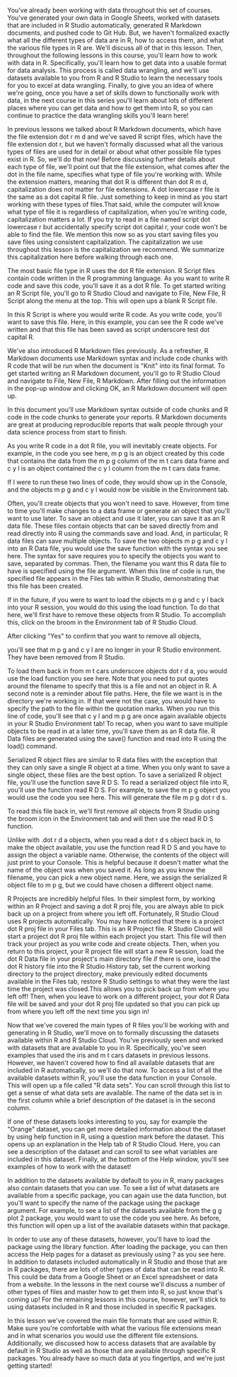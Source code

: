 You've already been working with data throughout this set of courses. You've generated your own data in Google Sheets, worked with datasets that are included in R Studio automatically, generated R Markdown documents, and pushed code to Git Hub. But, we haven't formalized exactly what all the different types of data are in R, how to access them, and what the various file types in R are. We'll discuss all of that in this lesson. Then, throughout the following lessons in this course, you'll learn how to work with data in R. Specifically, you'll learn how to get data into a usable format for data analysis. This process is called data wrangling, and we'll use datasets available to you from R and R Studio to learn the necessary tools for you to excel at data wrangling. Finally, to give you an idea of where we're going, once you have a set of skills down to functionally work with data, in the next course in this series you'll learn about lots of different places where you can get data and how to get them into R, so you can continue to practice the data wrangling skills you'll learn here!

In previous lessons we talked about R Markdown documents, which have the file extension dot r m d and we've saved R script files, which have the file extension dot r, but we haven't formally discussed what all the various types of files are used for in detail or about what other possible file types exist in R. So, we'll do that now! Before discussing further details about each type of file, we'll point out that the file extension, what comes after the dot in the file name, specifies what type of file you're working with. While the extension matters, meaning that dot R is different than dot R m d, capitalization does not matter for file extensions. A dot lowercase r file is the same as a dot capital R file. Just something to keep in mind as you start working with these types of files.That said, while the computer will know what type of file it is regardless of capitalization, when you're writing code, capitalization matters a lot. If you try to read in a file named script dot lowercase r but accidentally specify script dot capital r, your code won't be able to find the file. We mention this now so as you start saving files you save files using consistent capitalization. The capitalization we use throughout this lesson is the capitalization we recommend. We summarize this capitalization here before walking through each one.

The most basic file type in R uses the dot R file extension. R Script files contain code written in the R programming language. As you want to write R code and save this code, you'll save it as a dot R file.  To get started writing an R Script file, you'll go to R Studio Cloud and navigate to File, New File, R Script along the menu at the top. This will open ups a blank R Script file.

In this R Script is where you would write R code. As you write code, you'll want to save this file. Here, in this example, you can see the R code we've written and that this file has been saved as script underscore test dot capital R.

We've also introduced R Markdown files previously. As a refresher, R Markdown documents use Markdown syntax and include code chunks with R code that will be run when the document is "Knit" into its final format. To get started writing an R Markdown document, you'll go to R Studio Cloud and navigate to File, New File, R Markdown. After filling out the information in the pop-up window and clicking OK, an R Markdown document will open up. 

In this document you'll use Markdown syntax outside of code chunks and R code in the code chunks to generate your reports. R Markdown documents are great at producing reproducible reports that walk people through your data science process from start to finish.

As you write R code in a dot R file, you will inevitably create objects. For example, in the code you see here, m p g is an object created by this code that contains the data from the m p g column of the m t cars data frame and c y l is an object contained the c y l column from the m t cars data frame. 

If I were to run these two lines of code, they would show up in the Console, and the objects m p g and c y l would now be visible in the Environment tab. 

Often, you'll create objects that you won't need to save. However, from time to time you'll make changes to a data frame or generate an object that you'll want to use later. To save an object and use it later, you can save it as an R data file. These files contain objects that can be saved directly from and read directly into R using the commands save and load. And, in particular, R data files can save multiple objects. To save the two objects m p g and c y l into an R Data file, you would use the save function with the syntax you see here. The syntax for save requires you to specify the objects you want to save, separated by commas. Then, the filename you want this R data file to have is specified using the file argument. When this line of code is run, the specified file appears in the Files tab within R Studio, demonstrating that this file has been created.

If in the future, if you were to want to load the objects m p g and c y l back into your R session, you would do this using the load function. To do that here, we'll first have to remove these objects from R Studio. To accomplish this, click on the broom in the Environment tab of R Studio Cloud.  

After clicking "Yes" to confirm that you want to remove all objects, 

you'll see that m p g and c y l are no longer in your R Studio environment. They have been removed from R Studio.

To load them back in from m t cars underscore objects dot r d a, you would  use the load function you see here. Note that you need to put quotes around the filename to specify that this is a file and not an object  in R. A second note is a reminder about file paths. Here, the file we want is in the directory we're working in. If that were not the case, you would have to specify the path to the file within the quotation marks. When you run this line of code, you'll see that c y l and m p g are once again available objects in your R Studio Environment tab! To recap, when you want to save multiple objects to be read in at a later time, you'll save them as an R data file. R Data files are generated using the save() function and read into R using the load() command.

Serialized R object files are similar to R data files with the exception that they can only save a single R object at a time. When you only want to save a single object, these files are the best option. To save a serialized R object file, you'll use the function save R D S. To read a serialized object file into R, you'll use the function read R D S. For example, to save the m p g object you would use the code you see here. This will generate the file m p g dot r d s. 

To read this file back in, we'll first remove all objects from R Studio using the broom icon in the Environment tab and will then use the read R D S function.

Unlike with .dot r d a objects, when you read a dot r d s object back in, to make the object available, you use the function read R D S and you have to assign the object a variable name. Otherwise, the contents of the object will just print to your Console. This is helpful because it doesn't matter what the name of the object was when you saved it. As long as you know the filename, you can pick a new object name. Here, we assign the serialized R object file to m p g, but we could have chosen a different object name.

R Projects are incredibly helpful files. In their simplest form, by working within an R Project and saving a dot R proj file, you are always able to pick back up on a project from where you left off. Fortunately, R Studio Cloud uses R projects automatically. You may have noticed that there is a project dot R proj file in your Files tab. This is an R Project file.  R Studio Cloud will start a project dot R proj file within each project you start. This file will then track your project as you write code and create objects. Then, when you return to this project, your R project file will start a new R session, load the dot R Data file in your project's main directory file if there is one, load the dot R history file into the R Studio History tab,  set the current working directory to the project directory, make previously edited documents available in the Files tab, restore R Studio settings to what they were the last time the project was closed.This allows you to pick back up from where you left off! Then, when you leave to work on a different project, your dot R Data file will be saved and your dot R proj file updated so that you can pick up from where you left off the next time you sign in!

Now that we've covered the main types of R files you'll be working with and generating in R Studio, we'll move on to formally discussing the datasets available within R and R Studio Cloud. You've previously seen and worked with datasets that are available to you in R. Specifically, you've seen examples that used the iris and m t cars datasets in previous lessons. However, we haven't covered how to find all available datasets that are included in R automatically, so we'll do that now. To access a list of all the available datasets within R, you'll use the data function in your Console. This will open up a file called "R data sets". You can scroll through this list to get a sense of what data sets are available. The name of the data set is in the first column while a brief description of the dataset is in the second column. 

If one of these datasets looks interesting to you, say for example the "Orange" dataset, you can get more detailed information about the dataset by using help function in R, using a question mark before the dataset. This opens up an explanation in the Help tab of R Studio Cloud. Here, you can see a description of the dataset and can scroll to see what variables are included in this dataset. Finally, at the bottom of the Help window, you'll see examples of how to work with the dataset!

In addition to the datasets available by default to you in R, many packages also contain datasets that you can use. To see a list of what datasets are available from a specific package, you can again use the data function, but you'll want to specify the name of the package using the package argument. For example, to see a list of the datasets available from the g g plot 2 package, you would want to use the code you see here. As before, this function will open up a list of the available datasets within that package. 

In order to use any of these datasets, however, you'll have to load the package using the library function. After loading the package, you can then access the Help pages for a dataset as previously using ? as you see here. In addition to datasets included automatically in R Studio and those that are in R packages, there are lots of other types of data that can be read into R. This could be data from a Google Sheet or an Excel spreadsheet or data from a website. In the lessons in the next course we'll discuss a number of other types of files and master how to get them into R, so just know that's coming up! For the remaining lessons in this course, however, we'll stick to using datasets included in R and those included in specific R packages.

In this lesson we've covered the main file formats that are used within R. Make sure you're comfortable with what the various file extensions mean and in what scenarios you would use the different file extensions. Additionally, we discussed how to access datasets that are available by default in R Studio as well as those that are available through specific R packages. You already have so much data at you fingertips, and we're just getting started!
